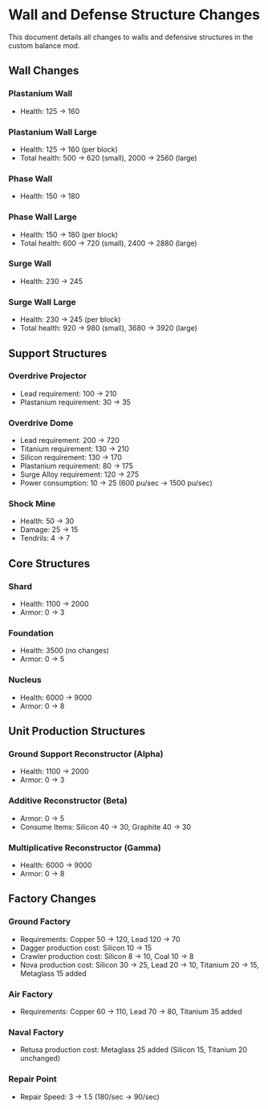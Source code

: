 # Wall and Defense Structure Changes

This document details all changes to walls and defensive structures in the custom balance mod.

## Wall Changes

### Plastanium Wall
- Health: 125 → 160

### Plastanium Wall Large
- Health: 125 → 160 (per block)
- Total health: 500 → 620 (small), 2000 → 2560 (large)

### Phase Wall
- Health: 150 → 180

### Phase Wall Large
- Health: 150 → 180 (per block)
- Total health: 600 → 720 (small), 2400 → 2880 (large)

### Surge Wall
- Health: 230 → 245

### Surge Wall Large
- Health: 230 → 245 (per block)
- Total health: 920 → 980 (small), 3680 → 3920 (large)

## Support Structures

### Overdrive Projector
- Lead requirement: 100 → 210
- Plastanium requirement: 30 → 35

### Overdrive Dome
- Lead requirement: 200 → 720
- Titanium requirement: 130 → 210
- Silicon requirement: 130 → 170
- Plastanium requirement: 80 → 175
- Surge Alloy requirement: 120 → 275
- Power consumption: 10 → 25 (600 pu/sec → 1500 pu/sec)

### Shock Mine
- Health: 50 → 30
- Damage: 25 → 15
- Tendrils: 4 → 7

## Core Structures

### Shard
- Health: 1100 → 2000
- Armor: 0 → 3

### Foundation
- Health: 3500 (no changes)
- Armor: 0 → 5

### Nucleus
- Health: 6000 → 9000
- Armor: 0 → 8

## Unit Production Structures

### Ground Support Reconstructor (Alpha)
- Health: 1100 → 2000
- Armor: 0 → 3

### Additive Reconstructor (Beta)
- Armor: 0 → 5
- Consume Items: Silicon 40 → 30, Graphite 40 → 30

### Multiplicative Reconstructor (Gamma)
- Health: 6000 → 9000
- Armor: 0 → 8

## Factory Changes

### Ground Factory
- Requirements: Copper 50 → 120, Lead 120 → 70
- Dagger production cost: Silicon 10 → 15
- Crawler production cost: Silicon 8 → 10, Coal 10 → 8
- Nova production cost: Silicon 30 → 25, Lead 20 → 10, Titanium 20 → 15, Metaglass 15 added

### Air Factory
- Requirements: Copper 60 → 110, Lead 70 → 80, Titanium 35 added

### Naval Factory
- Retusa production cost: Metaglass 25 added (Silicon 15, Titanium 20 unchanged)

### Repair Point
- Repair Speed: 3 → 1.5 (180/sec → 90/sec)
